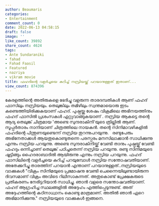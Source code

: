 ```yaml
---
author: Beaumaris
categories:
- Entertainment
comment_count: 0
date: 2022-06-13 04:58:15
draft: false
image: ''
like_count: 39892
share_count: 4624
tags:
- Ante Sundaraniki
- fahad
- Fahad Faasil
- Featured
- nazriya
- vikram movie
title: ഫഹദിന്റെ വളർച്ചയെ കുറിച്ച് നസ്രിയയ്ക്ക് പറയാനുള്ളത് ഇതാണ്...
view_count: 874396
---
```


കേരളത്തിന്റെ അതിരുകളെ ഭേദിച്ചു വളരുന്ന താരദമ്പതികൾ ആണ് ഫഹദ് ഫാസിലും നസ്രിയയും. തെലുങ്കിലും തമിഴിലും സ്വന്തമായൊരു ഇടം കണ്ടെത്തിയിരിക്കുകയാണ് ഫഹദ്. പുഷ്പയ്ക്കു ശേഷം വിക്രമിലെ അഭിനയത്തിനും ഫഹദ് ഫാസിൽ പ്രശംസകൾ ഏറ്റുവാങ്ങുകയാണ് . നസ്രിയ ആകട്ടെ തന്റെ ആദ്യ തെലുങ്ക് ചിത്രമായ 'അണ്ടെ സുന്ദരാകിനി'യുടെ ത്രില്ലിൽ ആണ്. സൂപ്പർതാരം നാനിയാണ് ചിത്രത്തിലെ നായകൻ. തന്റെ സിനിമാവഴികളിൽ ഫഹദിന്റെ പിന്തുണയുണ്ടെന്ന് നസ്രിയ തുറന്നുപറയുന്നു. &nbsp; രണ്ടുപേരും അഭിനേതാക്കൾ ആയതുകൊണ്ടുതന്നെ പരസ്പരം മനസിലാക്കാൻ സാധിക്കുന്നു എന്നും നസ്രിയ പറയുന്നു. അണ്ടെ സുന്ദരാകിനിയ്ക്ക് വേണ്ടി താനും പുഷ്പയ്ക്ക് വേണ്ടി ഫഹദും ഒന്നിച്ചാണ് തെലുങ്ക് പഠിച്ചതെന്ന് നസ്രിയ പറയുന്നു. രണ്ടു സിനിമയുടെ ഷൂട്ടിങ്ങും ഹൈദരാബാദിൽ ആയിരുന്നു എന്നും നസ്രിയ പറയുന്നു. ഫഹദ് ഫാസിലിന്റെ വളർച്ചയെ കുറിച്ച് പറയുമ്പോൾ നസ്രിയ സന്തോഷവതിയാണ്. അതേക്കുറിച്ചു താരത്തിന് പറയാൻ എന്താണ് പറയാനുള്ളത്..നസ്രിയയുടെ വാക്കുകൾ "വിക്രം സിനിമയുടെ പ്രമോഷനു വേണ്ടി ചെന്നൈയിലുണ്ടായിരുന്ന ദിവസമാണ് വിക്രം അവിടെ റിലീസാകുന്നത്. അതുകൊണ്ട് പ്രേക്ഷകരുടെ പ്രതികരണം നേരിട്ടറിയാൻ സാധിച്ചു. ഞാൻ വളരെ സന്തോഷവതിയാണ്. ഫഹദ് ആഗ്രഹിച്ച സ്ഥലങ്ങളിൽ അദ്ദേഹം എത്തിപ്പെടുന്നുണ്ട്. അത് അദ്ദേഹത്തിന്റെ കഠിനാധ്വാനം കൊണ്ടു മാത്രമാണ്. അതിൽ ഞാൻ ഏറെ അഭിമാനിക്കുന്നു." നസ്രിയയുടെ വാക്കുകൾ ഇങ്ങനെ.